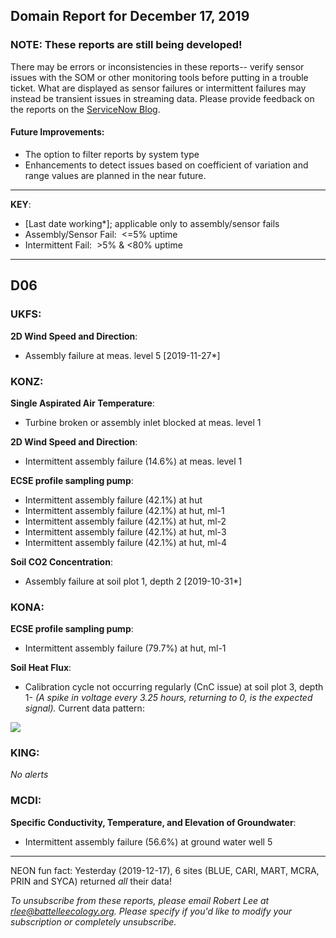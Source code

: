 ## Domain Report for December 17, 2019


### NOTE: These reports are still being developed!
There may be errors or inconsistencies in these reports-- verify sensor issues with the SOM or other monitoring tools before putting in a trouble ticket. What are displayed as sensor failures or intermittent failures may instead be transient issues in streaming data.
Please provide feedback on the reports on the [ServiceNow Blog](https://neon.service-now.com/community?id=community_blog&sys_id=9b4fbe8adbed734017ecf9041d9619be).

#### Future Improvements: 
 - The option to filter reports by system type 
 - Enhancements to detect issues based on coefficient of variation and range values are planned in the near future.

***

**KEY**:

 - [Last date working*]; applicable only to assembly/sensor fails
 - Assembly/Sensor Fail:&nbsp;&nbsp;<=5% uptime
 - Intermittent Fail:&nbsp;&nbsp;>5% & <80% uptime

***
## D06

### UKFS:

**2D Wind Speed and Direction**:
 - Assembly failure at meas. level 5 [2019-11-27*]

### KONZ:

**Single Aspirated Air Temperature**:
 - Turbine broken or assembly inlet blocked at meas. level 1

**2D Wind Speed and Direction**:
 - Intermittent assembly failure (14.6%) at meas. level 1

**ECSE profile sampling pump**:
 - Intermittent assembly failure (42.1%) at hut
 - Intermittent assembly failure (42.1%) at hut, ml-1
 - Intermittent assembly failure (42.1%) at hut, ml-2
 - Intermittent assembly failure (42.1%) at hut, ml-3
 - Intermittent assembly failure (42.1%) at hut, ml-4

**Soil CO2 Concentration**:
 - Assembly failure at soil plot 1, depth 2 [2019-10-31*]

### KONA:

**ECSE profile sampling pump**:
 - Intermittent assembly failure (79.7%) at hut, ml-1

**Soil Heat Flux**:
 - Calibration cycle not occurring regularly (CnC issue) at soil plot 3, depth 1- _(A spike in voltage every 3.25 hours, returning to 0, is the expected signal)._ Current data pattern:

<img src="/scratch/SOM/rollingAnalysis/RptDp00/smartAlerts/imgs/NEON.D06.KONA.DP0.00040.001.01800.003.501.000-2019-12-17.png">

### KING:

_No alerts_

### MCDI:

**Specific Conductivity, Temperature, and Elevation of Groundwater**:
 - Intermittent assembly failure (56.6%) at ground water well 5

***
NEON fun fact: Yesterday (2019-12-17), 6 sites (BLUE, CARI, MART, MCRA, PRIN and SYCA) returned _all_ their data!

_To unsubscribe from these reports, please email Robert Lee at rlee@battelleecology.org. Please specify if you'd like to modify your subscription or completely unsubscribe._
